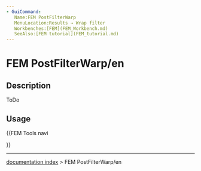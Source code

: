 ```yaml
---
- GuiCommand:
   Name:FEM PostFilterWarp
   MenuLocation:Results → Wrap filter
   Workbenches:[FEM](FEM_Workbench.md)
   SeeAlso:[FEM tutorial](FEM_tutorial.md)
---
```


# FEM PostFilterWarp/en

## Description

ToDo

## Usage





{{FEM Tools navi

}}

---
[documentation index](../README.md) > FEM PostFilterWarp/en
